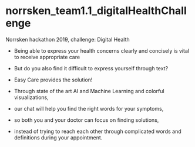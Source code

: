# norrsken_team1.1_digitalHealthChallenge
Norrsken hackathon 2019, challenge: Digital Health


- Being able to express your health concerns clearly and concisely is vital to receive appropriate care
- But do you also find it difficult to express yourself through text?
- Easy Care provides the solution!

- Through state of the art AI and Machine Learning and colorful visualizations, 
- our chat will help you find the right words for your symptoms, 
- so both you and your doctor can focus on finding solutions, 
- instead of trying to reach each other through complicated words and definitions during your appointment.
